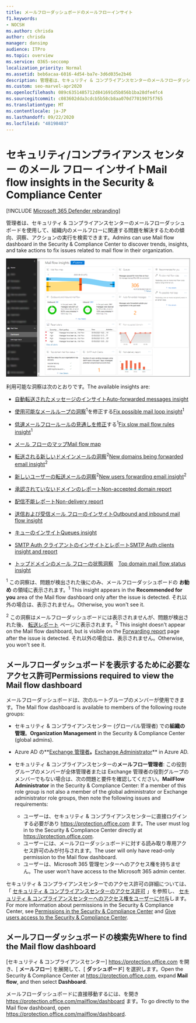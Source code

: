 ```yaml
---
title: メールフローダッシュボードのメールフローインサイト
f1.keywords:
- NOCSH
ms.author: chrisda
author: chrisda
manager: dansimp
audience: ITPro
ms.topic: overview
ms.service: O365-seccomp
localization_priority: Normal
ms.assetid: beb6acaa-6016-4d54-ba7e-3d6d035e2b46
description: 管理者は、セキュリティ & コンプライアンスセンターのメールフローダッシュボードで使用できる洞察およびレポートについて学習できます。
ms.custom: seo-marvel-apr2020
ms.openlocfilehash: 089c6351485712d841691d5b856b1ba28dfe4fc4
ms.sourcegitcommit: c083602dda3cdcb5b58cb8aa070d77019075f765
ms.translationtype: MT
ms.contentlocale: ja-JP
ms.lasthandoff: 09/22/2020
ms.locfileid: "48198483"
---
```

# <a name="mail-flow-insights-in-the-security--compliance-center"></a><span data-ttu-id="d5b84-103">セキュリティ/コンプライアンス センター のメール フロー インサイト</span><span class="sxs-lookup"><span data-stu-id="d5b84-103">Mail flow insights in the Security & Compliance Center</span></span>

[!INCLUDE [Microsoft 365 Defender rebranding](../includes/microsoft-defender-for-office.md)]


<span data-ttu-id="d5b84-104">管理者は、セキュリティ & コンプライアンスセンターのメールフローダッシュボードを使用して、組織内のメールフローに関連する問題を解決するための傾向、洞察、アクションの実行を検索できます。</span><span class="sxs-lookup"><span data-stu-id="d5b84-104">Admins can use Mail flow dashboard in the Security & Compliance Center to discover trends, insights, and take actions to fix issues related to mail flow in their organization.</span></span>

![セキュリティ & コンプライアンスセンターのメールフローダッシュボード](../../media/mail-flow-dashboard-v2.png)

<span data-ttu-id="d5b84-106">利用可能な洞察は次のとおりです。</span><span class="sxs-lookup"><span data-stu-id="d5b84-106">The available insights are:</span></span>

- [<span data-ttu-id="d5b84-107">自動転送されたメッセージのインサイト</span><span class="sxs-lookup"><span data-stu-id="d5b84-107">Auto-forwarded messages insight</span></span>](mfi-auto-forwarded-messages-report.md)

- <span data-ttu-id="d5b84-108">[使用可能なメールループの洞察](mfi-mail-loop-insight.md)<sup>1</sup>を修正する</span><span class="sxs-lookup"><span data-stu-id="d5b84-108">[Fix possible mail loop insight](mfi-mail-loop-insight.md)<sup>1</sup></span></span>

- <span data-ttu-id="d5b84-109">[低速メールフロールールの見通しを修正](mfi-slow-mail-flow-rules-insight.md)する<sup>1</sup></span><span class="sxs-lookup"><span data-stu-id="d5b84-109">[Fix slow mail flow rules insight](mfi-slow-mail-flow-rules-insight.md)<sup>1</sup></span></span>

- [<span data-ttu-id="d5b84-110">メール フローのマップ</span><span class="sxs-lookup"><span data-stu-id="d5b84-110">Mail flow map</span></span>](mfi-mail-flow-map-report.md)

- <span data-ttu-id="d5b84-111">[転送される新しいドメインメールの洞察](mfi-new-domains-being-forwarded-email.md)<sup>2</sup></span><span class="sxs-lookup"><span data-stu-id="d5b84-111">[New domains being forwarded email insight](mfi-new-domains-being-forwarded-email.md)<sup>2</sup></span></span>

- <span data-ttu-id="d5b84-112">[新しいユーザーの転送メールの洞察](mfi-new-users-forwarding-email.md)<sup>2</sup></span><span class="sxs-lookup"><span data-stu-id="d5b84-112">[New users forwarding email insight](mfi-new-users-forwarding-email.md)<sup>2</sup></span></span>

- [<span data-ttu-id="d5b84-113">承認されていないドメインのレポート</span><span class="sxs-lookup"><span data-stu-id="d5b84-113">Non-accepted domain report</span></span>](mfi-non-accepted-domain-report.md)

- [<span data-ttu-id="d5b84-114">配信不能レポート</span><span class="sxs-lookup"><span data-stu-id="d5b84-114">Non-delivery report</span></span>](mfi-non-delivery-report.md)

- [<span data-ttu-id="d5b84-115">送信および受信メール フローのインサイト</span><span class="sxs-lookup"><span data-stu-id="d5b84-115">Outbound and inbound mail flow insight</span></span>](mfi-outbound-and-inbound-mail-flow.md)

- [<span data-ttu-id="d5b84-116">キューのインサイト</span><span class="sxs-lookup"><span data-stu-id="d5b84-116">Queues insight</span></span>](mfi-queue-alerts-and-queues.md)

- [<span data-ttu-id="d5b84-117">SMTP Auth クライアントのインサイトとレポート</span><span class="sxs-lookup"><span data-stu-id="d5b84-117">SMTP Auth clients insight and report</span></span>](mfi-smtp-auth-clients-report.md)

- <span data-ttu-id="d5b84-118">[トップドメインのメール フローの状態洞察](mfi-domain-mail-flow-status-insight.md)　</span><span class="sxs-lookup"><span data-stu-id="d5b84-118">[Top domain mail flow status insight](mfi-domain-mail-flow-status-insight.md)</span></span>

<span data-ttu-id="d5b84-119"><sup>1</sup> この洞察は、問題が検出された後にのみ、メールフローダッシュボードの **お勧め** の領域に表示されます。</span><span class="sxs-lookup"><span data-stu-id="d5b84-119"><sup>1</sup> This insight appears in the **Recommended for you** area of the Mail flow dashboard only after the issue is detected.</span></span> <span data-ttu-id="d5b84-120">それ以外の場合は、表示されません。</span><span class="sxs-lookup"><span data-stu-id="d5b84-120">Otherwise, you won't see it.</span></span>

<span data-ttu-id="d5b84-121"><sup>2</sup> この洞察はメールフローダッシュボードには表示されませんが、問題が検出された後、 [転送レポート](view-mail-flow-reports.md#forwarding-report) ページに表示されます。</span><span class="sxs-lookup"><span data-stu-id="d5b84-121"><sup>2</sup> This insight doesn't appear on the Mail flow dashboard, but is visible on the [Forwarding report](view-mail-flow-reports.md#forwarding-report) page after the issue is detected.</span></span> <span data-ttu-id="d5b84-122">それ以外の場合は、表示されません。</span><span class="sxs-lookup"><span data-stu-id="d5b84-122">Otherwise, you won't see it.</span></span>

## <a name="permissions-required-to-view-the-mail-flow-dashboard"></a><span data-ttu-id="d5b84-123">メールフローダッシュボードを表示するために必要なアクセス許可</span><span class="sxs-lookup"><span data-stu-id="d5b84-123">Permissions required to view the Mail flow dashboard</span></span>

<span data-ttu-id="d5b84-124">メールフローダッシュボードは、次のルートグループのメンバーが使用できます。</span><span class="sxs-lookup"><span data-stu-id="d5b84-124">The Mail flow dashboard is available to members of the following route groups:</span></span>

- <span data-ttu-id="d5b84-125">セキュリティ & コンプライアンスセンター (グローバル管理者) での**組織の管理**。</span><span class="sxs-lookup"><span data-stu-id="d5b84-125">**Organization Management** in the Security & Compliance Center (global admins).</span></span>

- <span data-ttu-id="d5b84-126">Azure AD の**[Exchange 管理者](https://docs.microsoft.com/azure/active-directory/users-groups-roles/directory-assign-admin-roles#exchange-administrator)**。</span><span class="sxs-lookup"><span data-stu-id="d5b84-126">**[Exchange Administrator](https://docs.microsoft.com/azure/active-directory/users-groups-roles/directory-assign-admin-roles#exchange-administrator)** in Azure AD.</span></span>

- <span data-ttu-id="d5b84-127">セキュリティ & コンプライアンスセンターの**メールフロー管理者**: この役割グループのメンバーが全体管理者または Exchange 管理者の役割グループのメンバーでもない場合は、次の問題と要件を確認してください。</span><span class="sxs-lookup"><span data-stu-id="d5b84-127">**MailFlow Administrator** in the Security & Compliance Center: If a member of this role group is not also a member of the global administrator or Exchange administrator role groups, then note the following issues and requirements:</span></span>

  - <span data-ttu-id="d5b84-128">ユーザーは、セキュリティ & コンプライアンスセンターに直接ログインする必要があり <https://protection.office.com> ます。</span><span class="sxs-lookup"><span data-stu-id="d5b84-128">The user must log in to the Security & Compliance Center directly at <https://protection.office.com>.</span></span>
  - <span data-ttu-id="d5b84-129">ユーザーには、メールフローダッシュボードに対する読み取り専用アクセス許可のみが付与されます。</span><span class="sxs-lookup"><span data-stu-id="d5b84-129">The user will only have read-only permission to the Mail flow dashboard.</span></span>
  - <span data-ttu-id="d5b84-130">ユーザーは、Microsoft 365 管理センターへのアクセス権を持ちません。</span><span class="sxs-lookup"><span data-stu-id="d5b84-130">The user won't have access to the Microsoft 365 admin center.</span></span>

<span data-ttu-id="d5b84-131">セキュリティ & コンプライアンスセンターでのアクセス許可の詳細については、「 [セキュリティ & コンプライアンスセンターのアクセス許可](permissions-in-the-security-and-compliance-center.md) 」を参照し、 [セキュリティ & コンプライアンスセンターへのアクセス権をユーザーに付与](grant-access-to-the-security-and-compliance-center.md)します。</span><span class="sxs-lookup"><span data-stu-id="d5b84-131">For more information about permissions in the Security & Compliance Center, see [Permissions in the Security & Compliance Center](permissions-in-the-security-and-compliance-center.md) and [Give users access to the Security & Compliance Center](grant-access-to-the-security-and-compliance-center.md).</span></span>

## <a name="where-to-find-the-mail-flow-dashboard"></a><span data-ttu-id="d5b84-132">メールフローダッシュボードの検索先</span><span class="sxs-lookup"><span data-stu-id="d5b84-132">Where to find the Mail flow dashboard</span></span>

<span data-ttu-id="d5b84-133">[セキュリティ & コンプライアンスセンター] <https://protection.office.com> を開き、[ **メールフロー**] を展開して、[ **ダッシュボード**] を選択します。</span><span class="sxs-lookup"><span data-stu-id="d5b84-133">Open the Security & Compliance Center at <https://protection.office.com>, expand **Mail flow**, and then select **Dashboard**.</span></span>

<span data-ttu-id="d5b84-134">メールフローダッシュボードに直接移動するには、を開き <https://protection.office.com/mailflow/dashboard> ます。</span><span class="sxs-lookup"><span data-stu-id="d5b84-134">To go directly to the Mail flow dashboard, open <https://protection.office.com/mailflow/dashboard>.</span></span>
